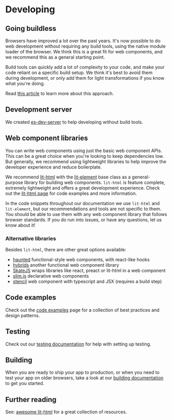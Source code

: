 # Developing

## Going buildless
Browsers have improved a lot over the past years. It's now possible to do web development without requiring any build tools, using the native module loader of the browser. We think this is a great fit for web components, and we recommend this as a general starting point.

Build tools can quickly add a lot of complexity to your code, and make your code reliant on a specific build setup. We think it's best to avoid them during development, or only add them for light transformations if you know what you're doing.

Read [this article](https://dev.to/open-wc/developing-without-a-build-1-introduction-26ao) to learn more about this approach.

## Development server
We created [es-dev-server](https://open-wc.org/developing/es-dev-server.html) to help developing without build tools.

## Web component libraries
You can write web components using just the basic web component APIs. This can be a great choice when you're looking to keep dependencies low. But generally, we recommend using lightweight libraries to help improve the developer experience and reduce boilerplate.

We recommend [lit-html](https://www.npmjs.com/package/lit-html) with the [lit-element](https://www.npmjs.com/package/lit-element) base class as a general-purpose library for building web components. `lit-html` is feature complete, extremely lightweight and offers a great development experience. Check out the [lit-html page](/developing/lit-html/) for code examples and more information.

In the code snippets throughout our documentation we use `lit-html` and `lit-element`, but our recommendations and tools are not specific to them. You should be able to use them with any web component library that follows browser standards. If you do run into issues, or have any questions, let us know about it!

### Alternative libraries
Besides `lit-html`, there are other great options available:

- [haunted](https://www.npmjs.com/package/haunted) functional-style web components, with react-like hooks
- [hybrids](https://www.npmjs.com/package/hybrids) another functional web component library
- [SkateJS](https://skatejs.netlify.com/) wraps libraries like react, preact or lit-html in a web component
- [slim.js](https://slimjs.com/) declarative web components
- [stencil](https://stenciljs.com/) web component with typescript and JSX (requires a build step)

## Code examples
Check out the [code examples](/developing/code-examples/) page for a collection of best practices and design patterns.

## Testing
Check out our [testing documentation](/testing/) for help with setting up testing.

## Building
When you are ready to ship your app to production, or when you need to test your app on older browsers, take a look at our [building documentation](/building/) to get you started.

## Further reading
See: [awesome lit-html](https://github.com/web-padawan/awesome-lit-html) for a great collection of resources.
